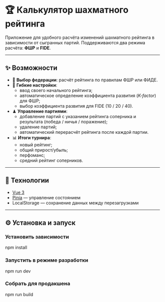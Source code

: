 # 🏆 Калькулятор шахматного рейтинга

Приложение для удобного расчёта изменений шахматного рейтинга в зависимости от сыгранных партий. Поддерживаются два режима расчёта: **ФШР** и **FIDE**.

---

## ✨ Возможности

- 🔢 **Выбор федерации**: расчёт рейтинга по правилам ФШР или ФИДЕ.  
- 🎯 **Гибкие настройки**:
  - ввод своего начального рейтинга;
  - автоматическое определение коэффициента развития (*K-factor*) для ФШР;
  - выбор коэффициента развития для FIDE (10 / 20 / 40).  
- ♟ **Управление партиями**:
  - добавление партий с указанием рейтинга соперника и результата (победа / ничья / поражение);
  - удаление партий;  
  - автоматический перерасчёт рейтинга после каждой партии.  
- 📊 **Итоги турнира**:
  - новый рейтинг;
  - общий прирост/убыль;
  - перфоманс;
  - средний рейтинг соперников.

---

## 🚀 Технологии
- [Vue 3](https://vuejs.org/)  
- [Pinia](https://pinia.vuejs.org/) — управление состоянием  
- LocalStorage — сохранение данных между перезагрузками  

---

## ⚙️ Установка и запуск

### Установить зависимости
npm install

### Запустить в режиме разработки
npm run dev

### Собрать для продакшена
npm run build
